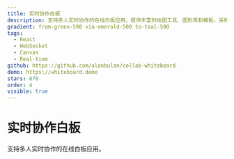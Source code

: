 ```yaml
---
title: 实时协作白板
description: 支持多人实时协作的在线白板应用，提供丰富的绘图工具、图形库和模板。采用WebSocket实现实时同步，支持无限画布、版本历史和团队管理。
gradient: from-green-500 via-emerald-500 to-teal-500
tags:
  - React
  - WebSocket
  - Canvas
  - Real-time
github: https://github.com/alanbulan/collab-whiteboard
demo: https://whiteboard.demo
stars: 670
order: 4
visible: true
---
```


# 实时协作白板

支持多人实时协作的在线白板应用。
